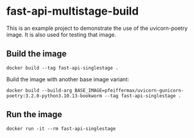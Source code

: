 # fast-api-multistage-build
This is an example project to demonstrate the use of the uvicorn-poetry image.
It is also used for testing that image.

## Build the image
```shell
docker build --tag fast-api-singlestage .
```
Build the image with another base image variant:
```shell
docker build --build-arg BASE_IMAGE=pfeiffermax/uvicorn-gunicorn-poetry:3.2.0-python3.10.13-bookworm --tag fast-api-singlestage .
```

## Run the image
```shell
docker run -it --rm fast-api-singlestage
```
